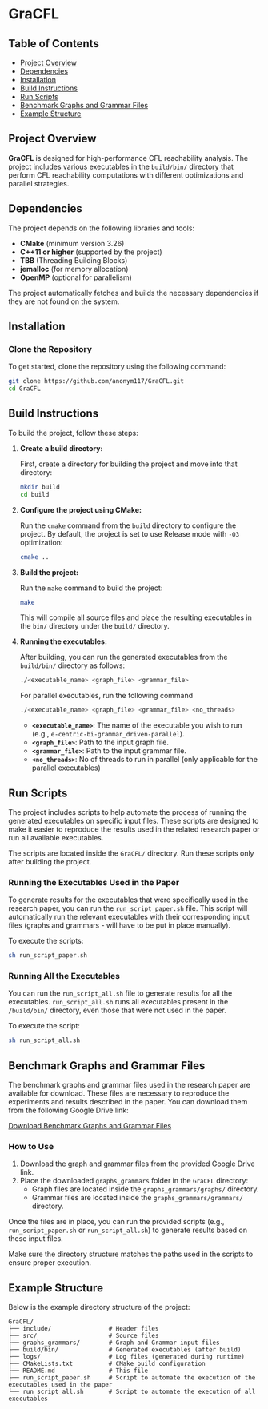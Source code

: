 # GraCFL

## Table of Contents
- [Project Overview](#project-overview)
- [Dependencies](#dependencies)
- [Installation](#installation)
- [Build Instructions](#build-instructions)
- [Run Scripts](#run-scripts)
- [Benchmark Graphs and Grammar Files](#benchmark-graphs-and-grammar-files)
- [Example Structure](#example-structure)

## Project Overview
**GraCFL** is designed for high-performance CFL reachability analysis. The project includes various executables in the `build/bin/` directory that perform CFL reachability computations with different optimizations and parallel strategies.

## Dependencies
The project depends on the following libraries and tools:

- **CMake** (minimum version 3.26)
- **C++11 or higher** (supported by the project)
- **TBB** (Threading Building Blocks)
- **jemalloc** (for memory allocation)
- **OpenMP** (optional for parallelism)

The project automatically fetches and builds the necessary dependencies if they are not found on the system.

## Installation

### Clone the Repository
To get started, clone the repository using the following command:

```bash
git clone https://github.com/anonym117/GraCFL.git
cd GraCFL
```

## Build Instructions

To build the project, follow these steps:

1. **Create a build directory:**

    First, create a directory for building the project and move into that directory:

    ```bash
    mkdir build
    cd build
    ```

2. **Configure the project using CMake:**

    Run the `cmake` command from the `build` directory to configure the project. By default, the project is set to use Release mode with `-O3` optimization:

    ```bash
    cmake ..
    ```
3. **Build the project:**

    Run the `make` command to build the project:
   
    ```bash
    make
    ```
    This will compile all source files and place the resulting executables in the `bin/` directory under the `build/` directory.

5. **Running the executables:**

    After building, you can run the generated executables from the `build/bin/` directory as follows:
   
   ```bash
   ./<executable_name> <graph_file> <grammar_file>
   ```
    For parallel executables, run the following command
   ```bash
   ./<executable_name> <graph_file> <grammar_file> <no_threads>
   ```
   
    - **`<executable_name>`**: The name of the executable you wish to run (e.g., `e-centric-bi-grammar_driven-parallel`).
    - **`<graph_file>`**: Path to the input graph file.
    - **`<grammar_file>`**: Path to the input grammar file.
    - **`<no_threads>`**: No of threads to run in parallel (only applicable for the parallel executables)


## Run Scripts 

The project includes scripts to help automate the process of running the generated executables on specific input files. These scripts are designed to make it easier to reproduce the results used in the related research paper or run all available executables. 

The scripts are located inside the `GraCFL/` directory. Run these scripts only after building the project.

### Running the Executables Used in the Paper

To generate results for the executables that were specifically used in the research paper, you can run the `run_script_paper.sh` file. This script will automatically run the relevant executables with their corresponding input files (graphs and grammars - will have to be put in place manually).

To execute the scripts:

```bash
sh run_script_paper.sh
```

### Running All the Executables

You can run the `run_script_all.sh` file to generate results for all the executables. `run_script_all.sh` runs all executables present in the `/build/bin/` directory, even those that were not used in the paper.

To execute the script:

```bash
sh run_script_all.sh
```

## Benchmark Graphs and Grammar Files

The benchmark graphs and grammar files used in the research paper are available for download. These files are necessary to reproduce the experiments and results described in the paper. You can download them from the following Google Drive link:

[Download Benchmark Graphs and Grammar Files](https://drive.google.com/drive/folders/1mLMhuXbj4Eu9xrhFcQs3uH3Lp0lw0iZ8?usp=sharing)

### How to Use

1. Download the graph and grammar files from the provided Google Drive link.
2. Place the downloaded `graphs_grammars` folder in the `GraCFL` directory:
   - Graph files are located inside  the `graphs_grammars/graphs/` directory.
   - Grammar files are located inside the `graphs_grammars/grammars/` directory.

Once the files are in place, you can run the provided scripts (e.g., `run_script_paper.sh` or `run_script_all.sh`) to generate results based on these input files.

Make sure the directory structure matches the paths used in the scripts to ensure proper execution.

## Example Structure

Below is the example directory structure of the project:
```
GraCFL/
├── include/                # Header files
├── src/                    # Source files
├── graphs_grammars/        # Graph and Grammar input files
├── build/bin/              # Generated executables (after build)
├── logs/                   # Log files (generated during runtime)
├── CMakeLists.txt          # CMake build configuration
├── README.md               # This file
├── run_script_paper.sh     # Script to automate the execution of the executables used in the paper
└── run_script_all.sh       # Script to automate the execution of all executables
```







